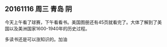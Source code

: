 ## 20161116   周三   青岛  阴

今天上午看了球赛，下午看看书。美国图册还有45页就看完了。大体了解到了美国以及美洲国家1600-1940年的历史过程。 


多读书还是可以涨知识的。加油

